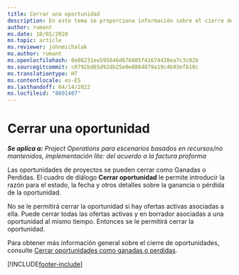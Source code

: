 ```yaml
---
title: Cerrar una oportunidad
description: En este tema se proporciona información sobre el cierre de una oportunidad de proyecto.
author: rumant
ms.date: 10/01/2020
ms.topic: article
ms.reviewer: johnmichalak
ms.author: rumant
ms.openlocfilehash: 0e86231ee595646d676885f41674438ea7c3c02b
ms.sourcegitcommit: c0792bd65d92db25e0e8864879a19c4b93efb10c
ms.translationtype: HT
ms.contentlocale: es-ES
ms.lasthandoff: 04/14/2022
ms.locfileid: "8601407"
---
```

# <a name="close-an-opportunity"></a>Cerrar una oportunidad

_**Se aplica a:** Project Operations para escenarios basados en recursos/no mantenidos, implementación lite: del acuerdo a la factura proforma_

Las oportunidades de proyectos se pueden cerrar como Ganadas o Perdidas. El cuadro de diálogo **Cerrar oportunidad** le permite introducir la razón para el estado, la fecha y otros detalles sobre la ganancia o pérdida de la oportunidad.

No se le permitirá cerrar la oportunidad si hay ofertas activas asociadas a ella. Puede cerrar todas las ofertas activas y en borrador asociadas a una oportunidad al mismo tiempo. Entonces se le permitirá cerrar la oportunidad.

Para obtener más información general sobre el cierre de oportunidades, consulte [Cerrar oportunidades como ganadas o perdidas](/dynamics365/sales-enterprise/close-opportunity-won-lost-sales).


[!INCLUDE[footer-include](../includes/footer-banner.md)]